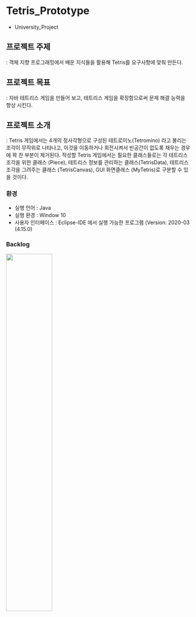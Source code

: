 # Tetris_Prototype

+ University_Project

## 프로젝트 주제
: 객체 지향 프로그래밍에서 배운 지식들을 활용해 Tetris를 요구사항에 맞춰 만든다.

## 프로젝트 목표
: 자바 테트리스 게임을 만들어 보고, 테트리스 게임을 확장함으로써 문제 해결 능력을 향상 시킨다.

## 프로젝트 소개
: Tetris 게임에서는 4개의 정사각형으로 구성된 테트로미노(Tetromino) 라고 불리는 조각이 무작위로 나타나고, 이것을 이동하거나 회전시켜서 빈공간이 없도록 채우는 경우에 꽉 찬 부분이 제거된다. 
작성할 Tetris 게임에서는 필요한 클래스들로는 각 테트리스 조각을 위한 클래스 (Piece), 테트리스 정보를 관리하는 클래스(TetrisData), 테트리스 조각을 그려주는 클래스 (TetrisCanvas), GUI 화면클래스 (MyTetris)로 구분할 수 있을 것이다.

### 환경
- 실행 언어 : Java
- 실행 환경 : Window 10 
- 사용자 인터페이스 : Eclipse-IDE 에서 실행 가능한 프로그램 
			(Version: 2020-03 (4.15.0) 


### Backlog

<img src="https://user-images.githubusercontent.com/65653053/104177234-ca679b00-544b-11eb-93f4-fbf2e8cdd914.png" width="50%"></img>
